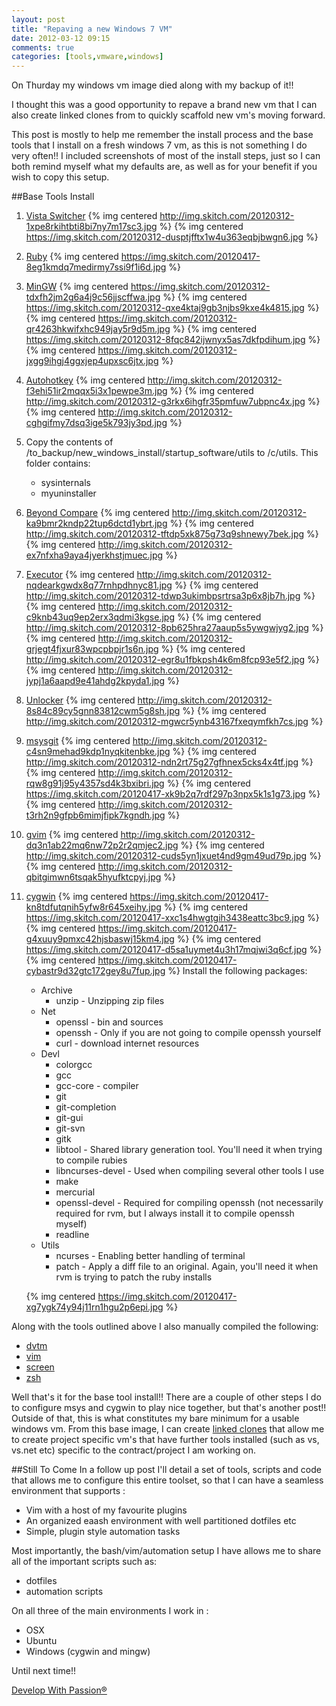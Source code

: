 ```yaml
---
layout: post
title: "Repaving a new Windows 7 VM"
date: 2012-03-12 09:15
comments: true
categories: [tools,vmware,windows]
---
```

On Thurday my windows vm image died along with my backup of it!!

I thought this was a good opportunity to repave a brand new vm that I can also create linked clones from to quickly scaffold new vm's moving forward.

This post is mostly to help me remember the install process and the base tools that I install on a fresh windows 7 vm, as this is not something I do very often!! I included screenshots of most of the install steps, just so I can both remind myself what my defaults are, as well as for your benefit if you wish to copy this setup.

##Base Tools Install

1. [Vista Switcher](http://www.ntwind.com/software/vistaswitcher/download.html)
    {% img centered http://img.skitch.com/20120312-1xpe8rkihtbti8bi7ny7m17sc3.jpg %}
    {% img centered https://img.skitch.com/20120312-dusptjfftx1w4u363eqbjbwgn6.jpg %}
2. [Ruby](http://rubyinstaller.org/downloads/)
    {% img centered https://img.skitch.com/20120417-8eg1kmdq7medirmy7ssi9f1i6d.jpg %}
3. [MinGW](http://sourceforge.net/projects/mingw/files/Installer/)
    {% img centered https://img.skitch.com/20120312-tdxfh2jm2g6a4j9c56jjscffwa.jpg %}
    {% img centered https://img.skitch.com/20120312-qxe4ktaj9gb3njbs9kxe4k4815.jpg %}
    {% img centered https://img.skitch.com/20120312-qr4263hkwifxhc949jay5r9d5m.jpg %}
    {% img centered https://img.skitch.com/20120312-8fqc842ijwnyx5as7dkfpdihum.jpg %}
    {% img centered https://img.skitch.com/20120312-jxgg9ihgj4ggxjep4upxsc6jtx.jpg %}
4. [Autohotkey](http://www.autohotkey.com/)
    {% img centered http://img.skitch.com/20120312-f3ehi51ir2mqqx5i3x1pewpe3m.jpg %}
    {% img centered http://img.skitch.com/20120312-g3rkx6ihgfr35pmfuw7ubpnc4x.jpg %}
    {% img centered http://img.skitch.com/20120312-cghgifmy7dsq3ige5k793jy3pd.jpg %}
5. Copy the contents of /to_backup/new_windows_install/startup_software/utils to /c/utils. This folder contains:
    * sysinternals
    * myuninstaller
6. [Beyond Compare](http://www.scootersoftware.com/download.php)
    {% img centered http://img.skitch.com/20120312-ka9bmr2kndp22tup6dctd1ybrt.jpg %}
    {% img centered http://img.skitch.com/20120312-tftdp5xk875g73q9shnewy7bek.jpg %}
    {% img centered http://img.skitch.com/20120312-ex7nfxha9aya4jyerkhstjmuec.jpg %}
7. [Executor](http://www.1space.dk/executor/download.html)
    {% img centered http://img.skitch.com/20120312-nqdearkgwdx8q77rnhpdhnyc81.jpg %}
    {% img centered http://img.skitch.com/20120312-tdwp3ukimbpsrtrsa3p6x8jb7h.jpg %}
    {% img centered http://img.skitch.com/20120312-c9knb43uq9ep2erx3qdmi3kgse.jpg %}
    {% img centered http://img.skitch.com/20120312-8pb625hra27aaup5s5ywgwjyg2.jpg %}
    {% img centered http://img.skitch.com/20120312-grjegt4fjxur83wpcpbpjr1s6n.jpg %}
    {% img centered http://img.skitch.com/20120312-egr8u1fbkpsh4k6m8fcp93e5f2.jpg %}
    {% img centered http://img.skitch.com/20120312-jypj1a6aapd9e41ahdg2kpyda1.jpg %}
8. [Unlocker](http://www.emptyloop.com/unlocker/)
    {% img centered http://img.skitch.com/20120312-8s84c89cy5gnn83812cwm5g8sh.jpg %}
    {% img centered http://img.skitch.com/20120312-mgwcr5ynb43167fxeqymfkh7cs.jpg %}
9. [msysgit](http://code.google.com/p/msysgit/downloads/list)
    {% img centered http://img.skitch.com/20120312-c4sn9mehad9kdp1nyqkitenbke.jpg %}
    {% img centered http://img.skitch.com/20120312-ndn2rt75g27gfhnex5cks4x4tf.jpg %}
    {% img centered http://img.skitch.com/20120312-rqw8g91j95y4357sd4k3bxibri.jpg %}
    {% img centered https://img.skitch.com/20120417-xk9b2q7rdf297p3npx5k1s1g73.jpg %}
    {% img centered http://img.skitch.com/20120312-t3rh2n9gfpb6mimjfipk7kgndh.jpg %}
10. [gvim](ftp://ftp.vim.org/pub/vim/pc/gvim73_46.exe)
    {% img centered http://img.skitch.com/20120312-dq3n1ab22mq6nw72p2r2qmjec2.jpg %}
    {% img centered http://img.skitch.com/20120312-cuds5yn1jxuet4nd9gm49ud79p.jpg %}
    {% img centered http://img.skitch.com/20120312-qbitgimwn6tsqak5hyufktcpyj.jpg %}
11. [cygwin](http://www.cygwin.com/)
    {% img centered https://img.skitch.com/20120417-kn8tdfutqnih5yfw8r645xeihy.jpg %}
    {% img centered https://img.skitch.com/20120417-xxc1s4hwgtgih3438eattc3bc9.jpg %}
    {% img centered https://img.skitch.com/20120417-g4xuuy9pmxc42hjsbaswj15km4.jpg %}
    {% img centered https://img.skitch.com/20120417-d5sa1uymet4u3h17mqjwi3q6cf.jpg %}
    {% img centered https://img.skitch.com/20120417-cybastr9d32gtc172gey8u7fup.jpg %}
    Install the following packages:

    * Archive
      * unzip - Unzipping zip files
    * Net
      * openssl - bin and sources
      * openssh - Only if you are not going to compile openssh yourself
      * curl - download internet resources
    * Devl
      * colorgcc
      * gcc
      * gcc-core - compiler
      * git
      * git-completion
      * git-gui
      * git-svn
      * gitk
      * libtool - Shared library generation tool. You'll need it when trying to compile rubies
      * libncurses-devel - Used when compiling several other tools I use
      * make
      * mercurial
      * openssl-devel - Required for compiling openssh (not necessarily required for rvm, but I always install it to compile openssh myself)
      * readline
    * Utils
      * ncurses - Enabling better handling of terminal
      * patch - Apply a diff file to an original. Again, you'll need it when rvm is trying to patch the ruby installs

    {% img centered https://img.skitch.com/20120417-xg7ygk74y94j11rn1hgu2p6epi.jpg %}

Along with the tools outlined above I also manually compiled the following:

* [dvtm](http://github.com/developwithpassion/dvtm)
* [vim](http://www.vim.org)
* [screen](git://git.savannah.gnu.org/screen.git)
* [zsh](git://zsh.git.sf.net/gitroot/zsh/zsh)


Well that's it for the base tool install!! There are a couple of other steps I do to configure msys and cygwin to play nice together, but that's another post!! Outside of that, this is what constitutes my bare minimum for a usable windows vm. From this base image, I can create [linked clones](http://blog.developwithpassion.com/2012/04/17/screencast-creating-linked-clones-with-vmware-fusion/) that allow me to create project specific vm's that have further tools installed (such as vs, vs.net etc) specific to the contract/project I am working on.

##Still To Come
In a follow up post I'll detail a set of tools, scripts and code that allows me to configure this entire toolset, so that I can have a seamless environment that supports :

* Vim with a host of my favourite plugins
* An organized eaash environment with well partitioned dotfiles etc
* Simple, plugin style automation tasks

Most importantly, the bash/vim/automation setup I have allows me to share all of the important scripts such as:

* dotfiles
* automation scripts

On all three of the main environments I work in :

* OSX
* Ubuntu
* Windows (cygwin and mingw)

Until next time!!

[Develop With Passion®](http://www.developwithpassion.com)
